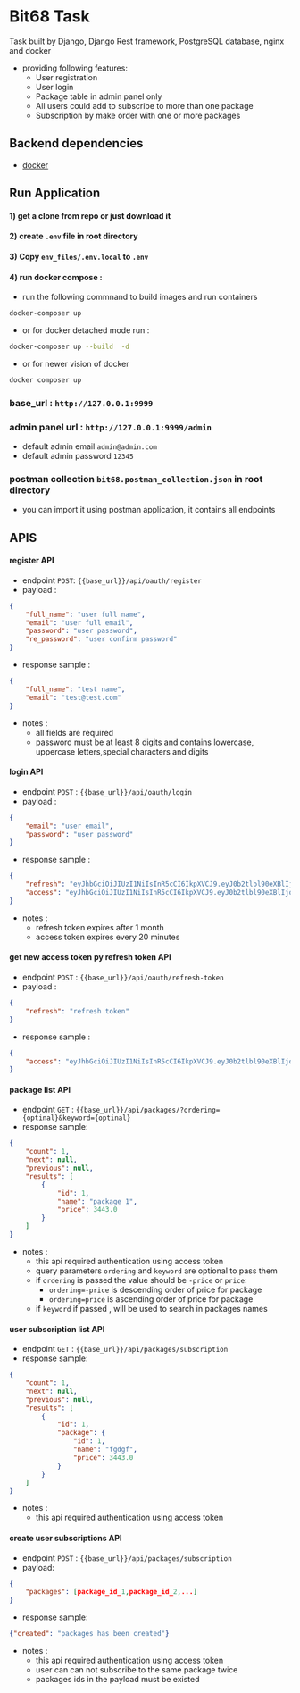 # Bit68 Task

Task built by Django, Django Rest framework, PostgreSQL database, nginx and docker 
- providing following features:
  - User registration
  - User login
  - Package table in admin panel only
  - All users could add to subscribe to more than one package
  - Subscription by make order with one or more packages


## Backend dependencies

- [docker](https://docs.docker.com/get-docker/)

## Run Application

#### 1) get a clone from repo or just download it
#### 2) create `.env` file in root directory  
#### 3) Copy `env_files/.env.local` to `.env`
#### 4) run docker compose :

- run the following commnand to build images and run containers
```sh
docker-composer up 
 ```
- or for docker detached mode run :
```sh
docker-composer up --build  -d
 ```
- or for newer vision of docker 
```sh
docker composer up
 ```
### base_url : `http://127.0.0.1:9999`
### admin panel url : `http://127.0.0.1:9999/admin`
- default admin email `admin@admin.com`
- default admin password `12345`

### postman collection `bit68.postman_collection.json` in root directory
  - you can import it using postman application, it contains all endpoints 
## APIS

#### register API
- endpoint `POST`: `{{base_url}}/api/oauth/register`
- payload :
```json
{
    "full_name": "user full name",
    "email": "user full email",
    "password": "user password",
    "re_password": "user confirm password"
}
```
- response sample :
```json
{
    "full_name": "test name",
    "email": "test@test.com"
}
```
- notes :
  - all fields are required 
  - password must be at least 8 digits and contains lowercase, uppercase letters,special characters and digits 


#### login API
- endpoint `POST` : `{{base_url}}/api/oauth/login`
- payload :
```json
{
    "email": "user email",
    "password": "user password"
}
```
- response sample :
```json
{
    "refresh": "eyJhbGciOiJIUzI1NiIsInR5cCI6IkpXVCJ9.eyJ0b2tlbl90eXBlIjoicmVmcmVzaCIsImV4cCI6MTcwMDc2MzY2MywiaWF0IjoxNjk4MTcxNjYzLCJqdGkiOiJmZGIzMTMzODcwNzA0YjFkYTMzNDhhZWNiNDIzNmJjZSIsInVzZXJfaWQiOjMsImVtYWlsIjoidGVzdEB0ZXN0LmNvbSIsImZ1bGxfbmFtZSI6Im1vdXNhIG5hZ2VoIn0.M1Wge4zS_r0SDTganoiLM5JQCttvjTKftuth5LiFrlk",
    "access": "eyJhbGciOiJIUzI1NiIsInR5cCI6IkpXVCJ9.eyJ0b2tlbl90eXBlIjoiYWNjZXNzIiwiZXhwIjoxNzAwNzYzNjYzLCJpYXQiOjE2OTgxNzE2NjMsImp0aSI6Ijc2NDY4MjVhNDExNTQ2YzJiNTRlYjRmNWFmMGJjY2EyIiwidXNlcl9pZCI6MywiZW1haWwiOiJ0ZXN0QHRlc3QuY29tIiwiZnVsbF9uYW1lIjoibW91c2EgbmFnZWgifQ.dv9UIo903dW4VO-n8vS9UQL5DoXU5Kp50jTZC1XxT4A"
}
```
- notes :
  - refresh token expires after 1 month
  - access token expires every 20 minutes


#### get new access token py refresh token API
- endpoint `POST` : `{{base_url}}/api/oauth/refresh-token`
- payload :
```json
{
    "refresh": "refresh token"
}
```
- response sample :
```json
{
    "access": "eyJhbGciOiJIUzI1NiIsInR5cCI6IkpXVCJ9.eyJ0b2tlbl90eXBlIjoiYWNjZXNzIiwiZXhwIjoxNjk4MTczMTE0LCJpYXQiOjE2OTgwODcxODksImp0aSI6IjE5NjNiZTlmZjdkNTQ0ZGJiN2E3ZTU3MzUzMTk0YTU4IiwidXNlcl9pZCI6MywiZW1haWwiOiJ0ZXN0QHRlc3QuY29tIiwiZnVsbF9uYW1lIjoibW91c2EgbmFnZWgifQ.eLFbINHkQsQS1uFBw5iod2y9kbmYa4qHkszpN7SjKbI"
}
```

#### package list API
- endpoint `GET` : `{{base_url}}/api/packages/?ordering={optinal}&keyword={optinal}`
- response sample:
```json
{
    "count": 1,
    "next": null,
    "previous": null,
    "results": [
        {
            "id": 1,
            "name": "package 1",
            "price": 3443.0
        }
    ]
}
```
- notes :
  - this api required authentication using access token  
  - query parameters `ordering` and `keyword` are optional to pass them
  - if `ordering` is passed the value should be `-price` or `price`:
    - `ordering=-price` is descending order of price for package
    - `ordering=price` is ascending order of price for package
  - if `keyword` if passed , will be used to search in packages names

#### user subscription list API
- endpoint `GET` : `{{base_url}}/api/packages/subscription`
- response sample:
```json
{
    "count": 1,
    "next": null,
    "previous": null,
    "results": [
        {
            "id": 1,
            "package": {
                "id": 1,
                "name": "fgdgf",
                "price": 3443.0
            }
        }
    ]
}
```
- notes :
  - this api required authentication using access token

#### create user subscriptions API
- endpoint `POST` : `{{base_url}}/api/packages/subscription`
- payload:
```json
{
    "packages": [package_id_1,package_id_2,...]
}
```
- response sample:
```json
{"created": "packages has been created"}
```
- notes :
  - this api required authentication using access token
  - user can can not subscribe to the same package twice  
  - packages ids in the payload must be existed 